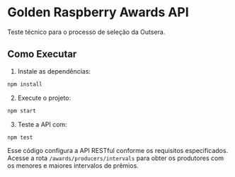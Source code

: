 # Golden Raspberry Awards API

Teste técnico para o processo de seleção da Outsera.

## Como Executar

1. Instale as dependências:
```bash
npm install
```

2. Execute o projeto:
```bash
npm start
```

3. Teste a API com:
```bash
npm test
```

Esse código configura a API RESTful conforme os requisitos especificados.
Acesse a rota `/awards/producers/intervals` para obter os produtores com os menores e maiores intervalos de prêmios.
